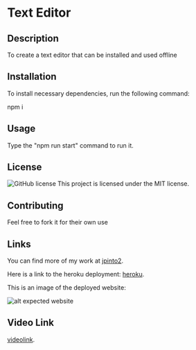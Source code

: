 # Text Editor
  
## Description
  
To create a text editor that can be installed and used offline
  
## Installation
  
To install necessary dependencies, run the following command:
  
npm i
  
## Usage
  
Type the "npm run start" command to run it.
  
## License

![GitHub license](https://img.shields.io/badge/license-MIT-green.svg)
This project is licensed under the MIT license.
    
## Contributing
  
Feel free to fork it for their own use
  


## Links
  
You can find more of my work at [jpinto2](https://github.com/jpinto2/).

Here is a link to the heroku deployment: [heroku](https://github.com/jpinto2/).

This is an image of the deployed website:

![alt expected website]()

## Video Link

[videolink](https://drive.google.com/file/d/1uzlhB0wbfdCZAQBcsiyo0KkXr2AiCWMS/view).
  
